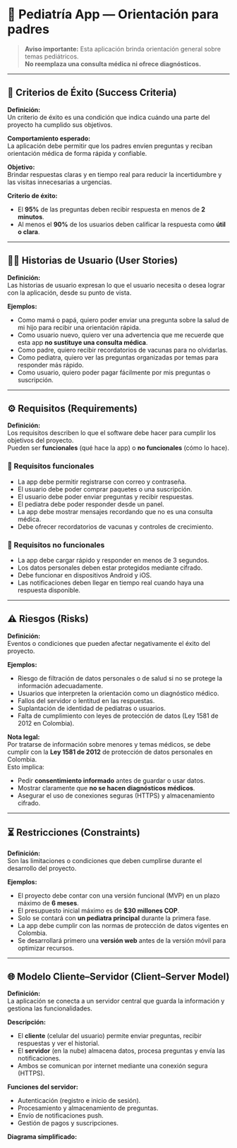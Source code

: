 # 👶 Pediatría App — Orientación para padres

> **Aviso importante:** Esta aplicación brinda orientación general sobre temas pediátricos.  
> **No reemplaza una consulta médica ni ofrece diagnósticos.**

---

## 🧠 Criterios de Éxito (Success Criteria)

**Definición:**  
Un criterio de éxito es una condición que indica cuándo una parte del proyecto ha cumplido sus objetivos.

**Comportamiento esperado:**  
La aplicación debe permitir que los padres envíen preguntas y reciban orientación médica de forma rápida y confiable.

**Objetivo:**  
Brindar respuestas claras y en tiempo real para reducir la incertidumbre y las visitas innecesarias a urgencias.

**Criterio de éxito:**  
- El **95%** de las preguntas deben recibir respuesta en menos de **2 minutos**.  
- Al menos el **90%** de los usuarios deben calificar la respuesta como **útil o clara**.

---

## 👩‍👦 Historias de Usuario (User Stories)

**Definición:**  
Las historias de usuario expresan lo que el usuario necesita o desea lograr con la aplicación, desde su punto de vista.

**Ejemplos:**
- Como mamá o papá, quiero poder enviar una pregunta sobre la salud de mi hijo para recibir una orientación rápida.  
- Como usuario nuevo, quiero ver una advertencia que me recuerde que esta app **no sustituye una consulta médica**.  
- Como padre, quiero recibir recordatorios de vacunas para no olvidarlas.  
- Como pediatra, quiero ver las preguntas organizadas por temas para responder más rápido.  
- Como usuario, quiero poder pagar fácilmente por mis preguntas o suscripción.  

---

## ⚙️ Requisitos (Requirements)

**Definición:**  
Los requisitos describen lo que el software debe hacer para cumplir los objetivos del proyecto.  
Pueden ser **funcionales** (qué hace la app) o **no funcionales** (cómo lo hace).

### 🔹 Requisitos funcionales
- La app debe permitir registrarse con correo y contraseña.  
- El usuario debe poder comprar paquetes o una suscripción.  
- El usuario debe poder enviar preguntas y recibir respuestas.  
- El pediatra debe poder responder desde un panel.  
- La app debe mostrar mensajes recordando que no es una consulta médica.  
- Debe ofrecer recordatorios de vacunas y controles de crecimiento.

### 🔹 Requisitos no funcionales
- La app debe cargar rápido y responder en menos de 3 segundos.  
- Los datos personales deben estar protegidos mediante cifrado.  
- Debe funcionar en dispositivos Android y iOS.  
- Las notificaciones deben llegar en tiempo real cuando haya una respuesta disponible.

---

## ⚠️ Riesgos (Risks)

**Definición:**  
Eventos o condiciones que pueden afectar negativamente el éxito del proyecto.

**Ejemplos:**
- Riesgo de filtración de datos personales o de salud si no se protege la información adecuadamente.  
- Usuarios que interpreten la orientación como un diagnóstico médico.  
- Fallos del servidor o lentitud en las respuestas.  
- Suplantación de identidad de pediatras o usuarios.  
- Falta de cumplimiento con leyes de protección de datos (Ley 1581 de 2012 en Colombia).

**Nota legal:**  
Por tratarse de información sobre menores y temas médicos, se debe cumplir con la **Ley 1581 de 2012** de protección de datos personales en Colombia.  
Esto implica:
- Pedir **consentimiento informado** antes de guardar o usar datos.  
- Mostrar claramente que **no se hacen diagnósticos médicos**.  
- Asegurar el uso de conexiones seguras (HTTPS) y almacenamiento cifrado.

---

## ⏳ Restricciones (Constraints)

**Definición:**  
Son las limitaciones o condiciones que deben cumplirse durante el desarrollo del proyecto.

**Ejemplos:**
- El proyecto debe contar con una versión funcional (MVP) en un plazo máximo de **6 meses**.  
- El presupuesto inicial máximo es de **$30 millones COP**.  
- Solo se contará con **un pediatra principal** durante la primera fase.  
- La app debe cumplir con las normas de protección de datos vigentes en Colombia.  
- Se desarrollará primero una **versión web** antes de la versión móvil para optimizar recursos.

---

## 🌐 Modelo Cliente–Servidor (Client–Server Model)

**Definición:**  
La aplicación se conecta a un servidor central que guarda la información y gestiona las funcionalidades.

**Descripción:**  
- El **cliente** (celular del usuario) permite enviar preguntas, recibir respuestas y ver el historial.  
- El **servidor** (en la nube) almacena datos, procesa preguntas y envía las notificaciones.  
- Ambos se comunican por internet mediante una conexión segura (HTTPS).

**Funciones del servidor:**
- Autenticación (registro e inicio de sesión).  
- Procesamiento y almacenamiento de preguntas.  
- Envío de notificaciones push.  
- Gestión de pagos y suscripciones.

**Diagrama simplificado:**
